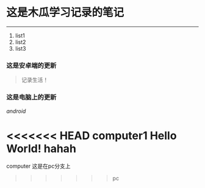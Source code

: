# 这是木瓜学习记录的笔记
****
1. list1
2. list2
3. list3
### 这是安卓端的更新
> 记录生活！
### 这是电脑上的更新
*android*


<<<<<<< HEAD
computer1
Hello World!
hahah
=======
computer
这是在pc分支上
>>>>>>> pc

